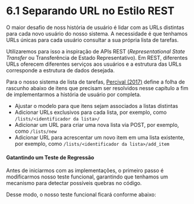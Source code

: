 # 6.1 Separando URL no Estilo REST

O maior desafio de noss história de usuário é lidar com as URLs distintas para cada novo usuário do nosso sistema. A necessidade é que tenhamos URLs únicas para cada usuário consultar a sua própria lista de tarefas.

Utilizaremos para isso a inspiração de APIs REST \(_Representational State Transfer_ ou Transferência de Estado Representativo\). Em REST, diferentes URLs oferecem diferentes serviços aos usuários e a estrutura das URLs corresponde a estrutura de dados desejada. 

Para o nosso sistema de lista de tarefas, [Percival \(2017\)](http://www.obeythetestinggoat.com/pages/book.html) define a folha de rascunho abaixo de itens que precisam ser resolvidos nesse capítulo a fim de implementarmos a história de usuário por completa. 

* Ajustar o modelo para que itens sejam associados a listas distintas
* Adicionar URLs exclusivos para cada lista, por exemplo, como `/lists/<identificador da lista>/`
* Adicionar um URL para criar uma nova lista via POST, por exemplo, como `/lists/new`
* Adicionar URL para acrescentar um novo item em uma lista existente, por exemplo,  como `/lists/<identificador da lista>/add_item`

#### Gatantindo um Teste de Regressão

Antes de iniciarmos com as implementações, o primeiro passo é modificarmos nosso teste funcional, garantindo que tenhamos um mecanismo para detectar possíveis quebras no código.

Desse modo, o nosso teste funcional ficará conforme abaixo:



